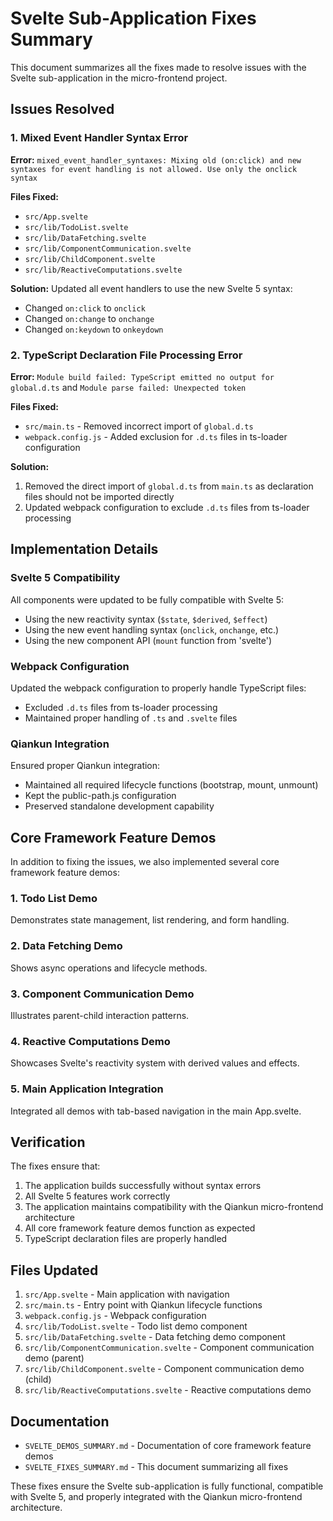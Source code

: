 # Svelte Sub-Application Fixes Summary

This document summarizes all the fixes made to resolve issues with the Svelte sub-application in the micro-frontend project.

## Issues Resolved

### 1. Mixed Event Handler Syntax Error
**Error:** `mixed_event_handler_syntaxes: Mixing old (on:click) and new syntaxes for event handling is not allowed. Use only the onclick syntax`

**Files Fixed:**
- `src/App.svelte`
- `src/lib/TodoList.svelte`
- `src/lib/DataFetching.svelte`
- `src/lib/ComponentCommunication.svelte`
- `src/lib/ChildComponent.svelte`
- `src/lib/ReactiveComputations.svelte`

**Solution:** Updated all event handlers to use the new Svelte 5 syntax:
- Changed `on:click` to `onclick`
- Changed `on:change` to `onchange`
- Changed `on:keydown` to `onkeydown`

### 2. TypeScript Declaration File Processing Error
**Error:** `Module build failed: TypeScript emitted no output for global.d.ts` and `Module parse failed: Unexpected token`

**Files Fixed:**
- `src/main.ts` - Removed incorrect import of `global.d.ts`
- `webpack.config.js` - Added exclusion for `.d.ts` files in ts-loader configuration

**Solution:**
1. Removed the direct import of `global.d.ts` from `main.ts` as declaration files should not be imported directly
2. Updated webpack configuration to exclude `.d.ts` files from ts-loader processing

## Implementation Details

### Svelte 5 Compatibility
All components were updated to be fully compatible with Svelte 5:
- Using the new reactivity syntax (`$state`, `$derived`, `$effect`)
- Using the new event handling syntax (`onclick`, `onchange`, etc.)
- Using the new component API (`mount` function from 'svelte')

### Webpack Configuration
Updated the webpack configuration to properly handle TypeScript files:
- Excluded `.d.ts` files from ts-loader processing
- Maintained proper handling of `.ts` and `.svelte` files

### Qiankun Integration
Ensured proper Qiankun integration:
- Maintained all required lifecycle functions (bootstrap, mount, unmount)
- Kept the public-path.js configuration
- Preserved standalone development capability

## Core Framework Feature Demos

In addition to fixing the issues, we also implemented several core framework feature demos:

### 1. Todo List Demo
Demonstrates state management, list rendering, and form handling.

### 2. Data Fetching Demo
Shows async operations and lifecycle methods.

### 3. Component Communication Demo
Illustrates parent-child interaction patterns.

### 4. Reactive Computations Demo
Showcases Svelte's reactivity system with derived values and effects.

### 5. Main Application Integration
Integrated all demos with tab-based navigation in the main App.svelte.

## Verification

The fixes ensure that:
1. The application builds successfully without syntax errors
2. All Svelte 5 features work correctly
3. The application maintains compatibility with the Qiankun micro-frontend architecture
4. All core framework feature demos function as expected
5. TypeScript declaration files are properly handled

## Files Updated

1. `src/App.svelte` - Main application with navigation
2. `src/main.ts` - Entry point with Qiankun lifecycle functions
3. `webpack.config.js` - Webpack configuration
4. `src/lib/TodoList.svelte` - Todo list demo component
5. `src/lib/DataFetching.svelte` - Data fetching demo component
6. `src/lib/ComponentCommunication.svelte` - Component communication demo (parent)
7. `src/lib/ChildComponent.svelte` - Component communication demo (child)
8. `src/lib/ReactiveComputations.svelte` - Reactive computations demo

## Documentation

- `SVELTE_DEMOS_SUMMARY.md` - Documentation of core framework feature demos
- `SVELTE_FIXES_SUMMARY.md` - This document summarizing all fixes

These fixes ensure the Svelte sub-application is fully functional, compatible with Svelte 5, and properly integrated with the Qiankun micro-frontend architecture.